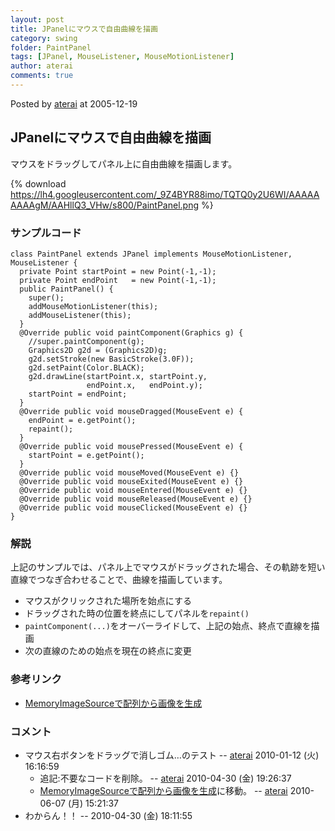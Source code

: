 ```yaml
---
layout: post
title: JPanelにマウスで自由曲線を描画
category: swing
folder: PaintPanel
tags: [JPanel, MouseListener, MouseMotionListener]
author: aterai
comments: true
---
```


Posted by [aterai](http://terai.xrea.jp/aterai.html) at 2005-12-19

## JPanelにマウスで自由曲線を描画
マウスをドラッグしてパネル上に自由曲線を描画します。

{% download https://lh4.googleusercontent.com/_9Z4BYR88imo/TQTQ0y2U6WI/AAAAAAAAAgM/AAHllQ3_VHw/s800/PaintPanel.png %}

### サンプルコード
<pre class="prettyprint"><code>class PaintPanel extends JPanel implements MouseMotionListener, MouseListener {
  private Point startPoint = new Point(-1,-1);
  private Point endPoint   = new Point(-1,-1);
  public PaintPanel() {
    super();
    addMouseMotionListener(this);
    addMouseListener(this);
  }
  @Override public void paintComponent(Graphics g) {
    //super.paintComponent(g);
    Graphics2D g2d = (Graphics2D)g;
    g2d.setStroke(new BasicStroke(3.0F));
    g2d.setPaint(Color.BLACK);
    g2d.drawLine(startPoint.x, startPoint.y,
                 endPoint.x,   endPoint.y);
    startPoint = endPoint;
  }
  @Override public void mouseDragged(MouseEvent e) {
    endPoint = e.getPoint();
    repaint();
  }
  @Override public void mousePressed(MouseEvent e) {
    startPoint = e.getPoint();
  }
  @Override public void mouseMoved(MouseEvent e) {}
  @Override public void mouseExited(MouseEvent e) {}
  @Override public void mouseEntered(MouseEvent e) {}
  @Override public void mouseReleased(MouseEvent e) {}
  @Override public void mouseClicked(MouseEvent e) {}
}
</code></pre>

### 解説
上記のサンプルでは、パネル上でマウスがドラッグされた場合、その軌跡を短い直線でつなぎ合わせることで、曲線を描画しています。

- マウスがクリックされた場所を始点にする
- ドラッグされた時の位置を終点にしてパネルを`repaint()`
- `paintComponent(...)`をオーバーライドして、上記の始点、終点で直線を描画
- 次の直線のための始点を現在の終点に変更

<!-- dummy comment line for breaking list -->

### 参考リンク
- [MemoryImageSourceで配列から画像を生成](http://terai.xrea.jp/Swing/MemoryImageSource.html)

<!-- dummy comment line for breaking list -->

### コメント
- マウス右ボタンをドラッグで消しゴム…のテスト -- [aterai](http://terai.xrea.jp/aterai.html) 2010-01-12 (火) 16:16:59
    - 追記:不要なコードを削除。 -- [aterai](http://terai.xrea.jp/aterai.html) 2010-04-30 (金) 19:26:37
    - [MemoryImageSourceで配列から画像を生成](http://terai.xrea.jp/Swing/MemoryImageSource.html)に移動。 -- [aterai](http://terai.xrea.jp/aterai.html) 2010-06-07 (月) 15:21:37
- わからん！！ --  2010-04-30 (金) 18:11:55

<!-- dummy comment line for breaking list -->

